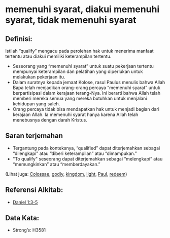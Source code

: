 # memenuhi syarat, diakui memenuhi syarat, tidak memenuhi syarat

## Definisi:

Istilah “qualify” mengacu pada perolehan hak untuk menerima manfaat tertentu atau diakui memiliki keterampilan tertentu.

* Seseorang yang “memenuhi syarat” untuk suatu pekerjaan tertentu mempunyai keterampilan dan pelatihan yang diperlukan untuk melakukan pekerjaan itu.
* Dalam suratnya kepada jemaat Kolose, rasul Paulus menulis bahwa Allah Bapa telah menjadikan orang-orang percaya “memenuhi syarat” untuk berpartisipasi dalam kerajaan terang-Nya. Ini berarti bahwa Allah telah memberi mereka semua yang mereka butuhkan untuk menjalani kehidupan yang saleh.
* Orang percaya tidak bisa mendapatkan hak untuk menjadi bagian dari kerajaan Allah. Ia memenuhi syarat hanya karena Allah telah menebusnya dengan darah Kristus.

## Saran terjemahan

* Tergantung pada konteksnya, “qualified” dapat diterjemahkan sebagai “dilengkapi” atau “diberi keterampilan” atau “dimampukan.”
* "To qualify" seseorang dapat diterjemahkan sebagai “melengkapi” atau “memungkinkan” atau “memberdayakan.”

(Lihat juga: [Colossae](../names/colossae.md), [godly](../kt/godly.md), [kingdom](../other/kingdom.md), [light](../other/light.md), [Paul](../names/paul.md), [redeem](../kt/redeem.md))

## Referensi Alkitab:

* [Daniel 1:3-5](rc://en/tn/help/dan/01/03)

## Data Kata:

* Strong’s: H3581
